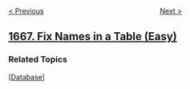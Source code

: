 <!--|This file generated by command(leetcode description); DO NOT EDIT.    |-->
<!--+----------------------------------------------------------------------+-->
<!--|@author    openset <openset.wang@gmail.com>                           |-->
<!--|@link      https://github.com/openset                                 |-->
<!--|@home      https://github.com/openset/leetcode                        |-->
<!--+----------------------------------------------------------------------+-->

[< Previous](../change-the-root-of-a-binary-tree "Change the Root of a Binary Tree")
　　　　　　　　　　　　　　　　
[Next >](../maximum-repeating-substring "Maximum Repeating Substring")

## [1667. Fix Names in a Table (Easy)](https://leetcode.com/problems/fix-names-in-a-table "修复表中的名字")



### Related Topics
  [[Database](../../tag/database/README.md)]
